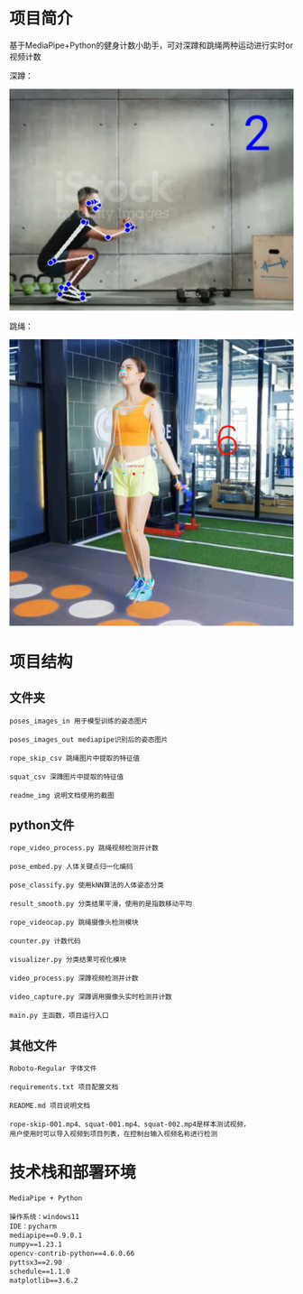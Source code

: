 # 项目简介

基于MediaPipe+Python的健身计数小助手，可对深蹲和跳绳两种运动进行实时or视频计数

深蹲：

![](readme_img/squat_sample.png)

跳绳：

![](readme_img/rope_skip_sample.png)




# 项目结构
## 文件夹
```
poses_images_in 用于模型训练的姿态图片

poses_images_out mediapipe识别后的姿态图片

rope_skip_csv 跳绳图片中提取的特征值

squat_csv 深蹲图片中提取的特征值

readme_img 说明文档使用的截图
```
## python文件
```
rope_video_process.py 跳绳视频检测并计数

pose_embed.py 人体关键点归一化编码

pose_classify.py 使用kNN算法的人体姿态分类

result_smooth.py 分类结果平滑，使用的是指数移动平均

rope_videocap.py 跳绳摄像头检测模块

counter.py 计数代码

visualizer.py 分类结果可视化模块

video_process.py 深蹲视频检测并计数

video_capture.py 深蹲调用摄像头实时检测并计数

main.py 主函数，项目运行入口
```
## 其他文件
```
Roboto-Regular 字体文件

requirements.txt 项目配置文档

README.md 项目说明文档

rope-skip-001.mp4、squat-001.mp4、squat-002.mp4是样本测试视频，
用户使用时可以导入视频到项目列表，在控制台输入视频名称进行检测
```

# 技术栈和部署环境
```
MediaPipe + Python

操作系统：windows11
IDE：pycharm
mediapipe==0.9.0.1
numpy==1.23.1
opencv-contrib-python==4.6.0.66
pyttsx3==2.90
schedule==1.1.0
matplotlib==3.6.2
```

